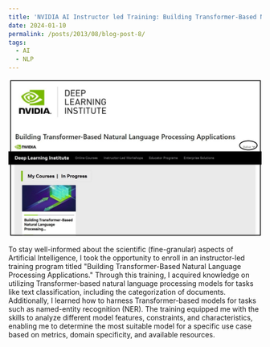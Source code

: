 ```yaml
---
title: 'NVIDIA AI Instructor led Training: Building Transformer-Based Natural Language Processing Applications'
date: 2024-01-10
permalink: /posts/2013/08/blog-post-8/
tags:
  - AI
  - NLP
---
```





![](/images/AI.jpg)


To stay well-informed about the scientific (fine-granular) aspects of Artificial Intelligence, I took the opportunity to enroll in an instructor-led training program titled "Building Transformer-Based Natural Language Processing Applications." Through this training, I acquired knowledge on utilizing Transformer-based natural language processing models for tasks like text classification, including the categorization of documents. Additionally, I learned how to harness Transformer-based models for tasks such as named-entity recognition (NER). The training equipped me with the skills to analyze different model features, constraints, and characteristics, enabling me to determine the most suitable model for a specific use case based on metrics, domain specificity, and available resources.















